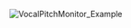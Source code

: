 ![VocalPitchMonitor_Example](https://github.com/Aunyyy/VocalPitchMonitor/assets/95515148/f6b94c8d-ad31-4159-bf5b-d6d993df1d1e)
